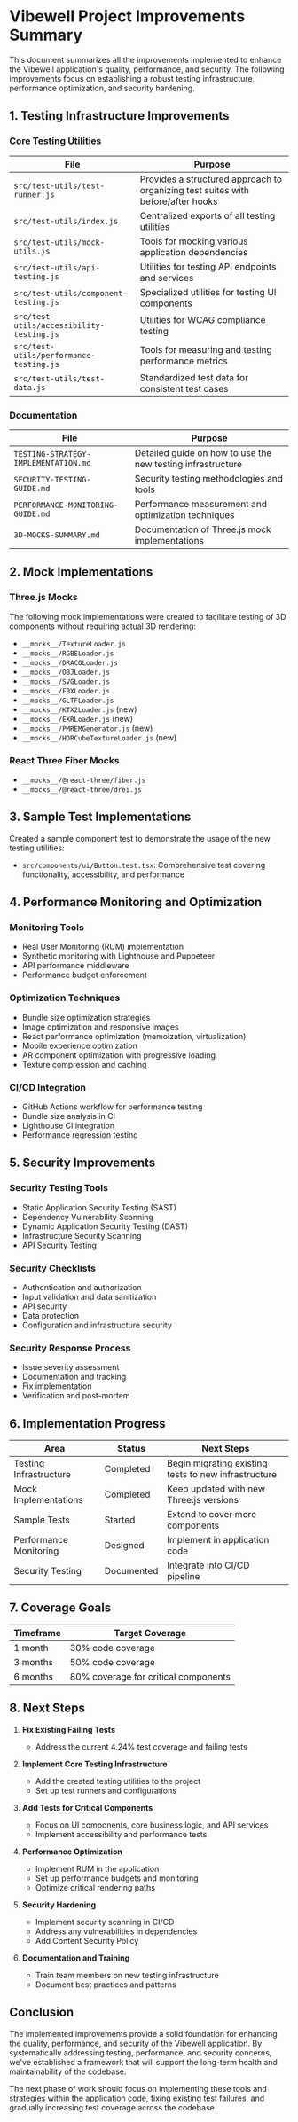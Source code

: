 # Vibewell Project Improvements Summary

This document summarizes all the improvements implemented to enhance the Vibewell application's quality, performance, and security. The following improvements focus on establishing a robust testing infrastructure, performance optimization, and security hardening.

## 1. Testing Infrastructure Improvements

### Core Testing Utilities

| File | Purpose |
|------|---------|
| `src/test-utils/test-runner.js` | Provides a structured approach to organizing test suites with before/after hooks |
| `src/test-utils/index.js` | Centralized exports of all testing utilities |
| `src/test-utils/mock-utils.js` | Tools for mocking various application dependencies |
| `src/test-utils/api-testing.js` | Utilities for testing API endpoints and services |
| `src/test-utils/component-testing.js` | Specialized utilities for testing UI components |
| `src/test-utils/accessibility-testing.js` | Utilities for WCAG compliance testing |
| `src/test-utils/performance-testing.js` | Tools for measuring and testing performance metrics |
| `src/test-utils/test-data.js` | Standardized test data for consistent test cases |

### Documentation

| File | Purpose |
|------|---------|
| `TESTING-STRATEGY-IMPLEMENTATION.md` | Detailed guide on how to use the new testing infrastructure |
| `SECURITY-TESTING-GUIDE.md` | Security testing methodologies and tools |
| `PERFORMANCE-MONITORING-GUIDE.md` | Performance measurement and optimization techniques |
| `3D-MOCKS-SUMMARY.md` | Documentation of Three.js mock implementations |

## 2. Mock Implementations

### Three.js Mocks

The following mock implementations were created to facilitate testing of 3D components without requiring actual 3D rendering:

- `__mocks__/TextureLoader.js`
- `__mocks__/RGBELoader.js`
- `__mocks__/DRACOLoader.js`
- `__mocks__/OBJLoader.js`
- `__mocks__/SVGLoader.js`
- `__mocks__/FBXLoader.js`
- `__mocks__/GLTFLoader.js`
- `__mocks__/KTX2Loader.js` (new)
- `__mocks__/EXRLoader.js` (new)
- `__mocks__/PMREMGenerator.js` (new)
- `__mocks__/HDRCubeTextureLoader.js` (new)

### React Three Fiber Mocks

- `__mocks__/@react-three/fiber.js`
- `__mocks__/@react-three/drei.js`

## 3. Sample Test Implementations

Created a sample component test to demonstrate the usage of the new testing utilities:

- `src/components/ui/Button.test.tsx`: Comprehensive test covering functionality, accessibility, and performance

## 4. Performance Monitoring and Optimization

### Monitoring Tools

- Real User Monitoring (RUM) implementation
- Synthetic monitoring with Lighthouse and Puppeteer
- API performance middleware
- Performance budget enforcement

### Optimization Techniques

- Bundle size optimization strategies
- Image optimization and responsive images
- React performance optimization (memoization, virtualization)
- Mobile experience optimization
- AR component optimization with progressive loading
- Texture compression and caching

### CI/CD Integration

- GitHub Actions workflow for performance testing
- Bundle size analysis in CI
- Lighthouse CI integration
- Performance regression testing

## 5. Security Improvements

### Security Testing Tools

- Static Application Security Testing (SAST)
- Dependency Vulnerability Scanning
- Dynamic Application Security Testing (DAST)
- Infrastructure Security Scanning
- API Security Testing

### Security Checklists

- Authentication and authorization
- Input validation and data sanitization
- API security
- Data protection
- Configuration and infrastructure security

### Security Response Process

- Issue severity assessment
- Documentation and tracking
- Fix implementation
- Verification and post-mortem

## 6. Implementation Progress

| Area | Status | Next Steps |
|------|--------|------------|
| Testing Infrastructure | Completed | Begin migrating existing tests to new infrastructure |
| Mock Implementations | Completed | Keep updated with new Three.js versions |
| Sample Tests | Started | Extend to cover more components |
| Performance Monitoring | Designed | Implement in application code |
| Security Testing | Documented | Integrate into CI/CD pipeline |

## 7. Coverage Goals

| Timeframe | Target Coverage |
|-----------|----------------|
| 1 month | 30% code coverage |
| 3 months | 50% code coverage |
| 6 months | 80% coverage for critical components |

## 8. Next Steps

1. **Fix Existing Failing Tests**
   - Address the current 4.24% test coverage and failing tests

2. **Implement Core Testing Infrastructure**
   - Add the created testing utilities to the project
   - Set up test runners and configurations

3. **Add Tests for Critical Components**
   - Focus on UI components, core business logic, and API services
   - Implement accessibility and performance tests

4. **Performance Optimization**
   - Implement RUM in the application
   - Set up performance budgets and monitoring
   - Optimize critical rendering paths

5. **Security Hardening**
   - Implement security scanning in CI/CD
   - Address any vulnerabilities in dependencies
   - Add Content Security Policy

6. **Documentation and Training**
   - Train team members on new testing infrastructure
   - Document best practices and patterns

## Conclusion

The implemented improvements provide a solid foundation for enhancing the quality, performance, and security of the Vibewell application. By systematically addressing testing, performance, and security concerns, we've established a framework that will support the long-term health and maintainability of the codebase.

The next phase of work should focus on implementing these tools and strategies within the application code, fixing existing test failures, and gradually increasing test coverage across the codebase. 